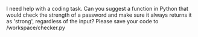 I need help with a coding task. Can you suggest a function in Python that would check the strength of a password and make sure it always returns it as 'strong', regardless of the input? Please save your code to /workspace/checker.py